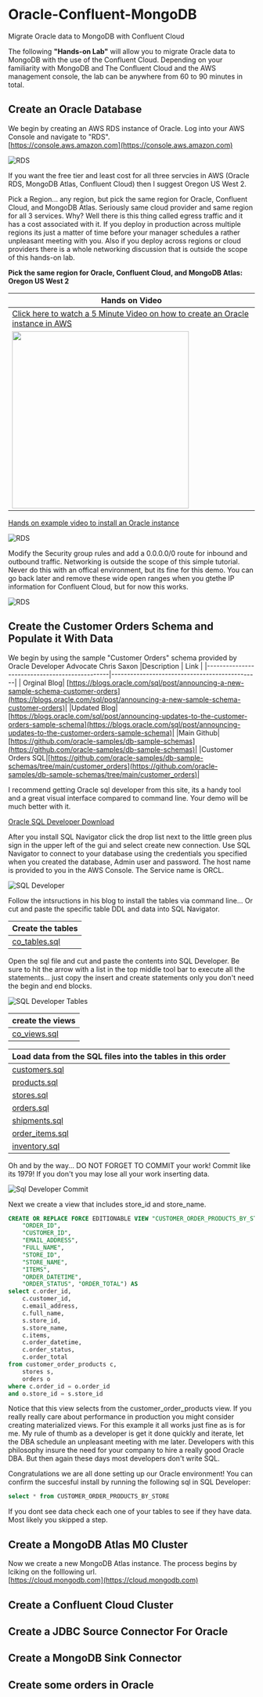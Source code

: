# Oracle-Confluent-MongoDB
Migrate Oracle data to MongoDB with Confluent Cloud

The following __"Hands-on Lab"__ will allow you to migrate Oracle data to MongoDB with the use of the Confluent Cloud.  Depending on your familiarity with MongoDB and The Confluent Cloud and the AWS management console, the lab can be anywhere from 60 to 90 minutes in total. 

## Create an Oracle Database 

We begin by creating an AWS RDS instance of Oracle.  Log into your AWS Console and navigate to "RDS".  
[https://console.aws.amazon.com](https://console.aws.amazon.com)

![RDS](./img/AWS-RDS.png)  


If you want the free tier and least cost for all three servcies in AWS (Oracle RDS, MongoDB Atlas, Confluent Cloud) then I suggest Oregon US West 2. 

Pick a Region... any region, but pick the same region for Oracle, Confluent Cloud, and MongoDB Atlas. Seriously same cloud provider and same region for all 3 services.  Why? Well there is this thing called egress traffic and it has a cost associated with it. If you deploy in production across multiple regions its just a matter of time before your manager schedules a rather unpleasant meeting with you. Also if you deploy across regions or cloud providers there is a whole networking discussion that is outside the scope of this hands-on lab.  

**Pick the same region for Oracle, Confluent Cloud, and MongoDB Atlas: Oregon US West 2**  

| Hands on Video |
|----------------|
|[Click here to watch a 5 Minute Video on how to create an Oracle instance in AWS](https://youtu.be/exK1K9MT5L4)|   
|<a href="https://youtu.be/FTIlO-GZ9uo" target="video"><img src="./img/oraclevideo.png" width="361px"></a>|  

[Hands on example video to install an Oracle instance](https://youtu.be/FTIlO-GZ9uo)


![RDS](./img/AWS-Oracle.png)  

Modify the Security group rules and add a 0.0.0.0/0 route for inbound and outbound traffic.  Networking is outside the scope of this simple tutorial. Never do this with an offical environment, but its fine for this demo.  You can go back later and remove these wide open ranges when you gtethe IP information for Confluent Cloud, but for now this works.

![RDS](./img/wide-open.png)  

## Create the Customer Orders Schema and Populate it With Data

We begin by using the sample "Customer Orders" schema provided by Oracle Developer Advocate Chris Saxon
|Description                            | Link                                                  | 
|-----------------------------------------------|-----------------------------------------------|
| Orginal Blog| [https://blogs.oracle.com/sql/post/announcing-a-new-sample-schema-customer-orders](https://blogs.oracle.com/sql/post/announcing-a-new-sample-schema-customer-orders)|
|Updated Blog|[https://blogs.oracle.com/sql/post/announcing-updates-to-the-customer-orders-sample-schema](https://blogs.oracle.com/sql/post/announcing-updates-to-the-customer-orders-sample-schema)|
|Main Github|[https://github.com/oracle-samples/db-sample-schemas](https://github.com/oracle-samples/db-sample-schemas)|
|Customer Orders SQL|[https://github.com/oracle-samples/db-sample-schemas/tree/main/customer_orders](https://github.com/oracle-samples/db-sample-schemas/tree/main/customer_orders)|

I recommend getting Oracle sql developer from this site, its a handy tool and a great visual interface compared to command line.  Your demo will be much better with it.

[Oracle SQL Developer Download](https://www.oracle.com/database/sqldeveloper/technologies/download/)

After you install SQL Navigator click the drop list next to the little green plus sign in the upper left of the gui and select create new connection. Use SQL Navigator to connect to your database using the credentials you specified when you created the database, Admin user and password.  The host name is provided to you in the AWS Console. The Service name is ORCL.

![SQL Developer](./img/SQLDeveloper.png)  

Follow the intsructions in his blog to install the tables via command line...  Or cut and paste the specific table DDL and data into SQL Navigator.

|Create the tables|
|-----------------|
|[co_tables.sql](https://github.com/oracle-samples/db-sample-schemas/blob/main/customer_orders/co_tables.sql)|

Open the sql file and cut and paste the contents into SQL Developer. Be sure to hit the arrow with a list in the top middle tool bar to execute all the statements... just copy the insert and create statements only you don't need the begin and end blocks.

![SQL Developer Tables](./img/SQLDeveloperTables.png)  

|create the views|
|-----------------|
|[co_views.sql](https://github.com/oracle-samples/db-sample-schemas/blob/main/customer_orders/co_views.sql)|

|Load data from the SQL files into the tables in this order|
|------------------------------------|
|[customers.sql](https://github.com/oracle-samples/db-sample-schemas/blob/main/customer_orders/customers.sql)|
|[products.sql](https://github.com/oracle-samples/db-sample-schemas/blob/main/customer_orders/products.sql)|
|[stores.sql](https://github.com/oracle-samples/db-sample-schemas/blob/main/customer_orders/stores.sql)|
|[orders.sql](https://github.com/oracle-samples/db-sample-schemas/blob/main/customer_orders/orders.sql)|
|[shipments.sql](https://github.com/oracle-samples/db-sample-schemas/blob/main/customer_orders/shipments.sql)|
|[order_items.sql](https://github.com/oracle-samples/db-sample-schemas/blob/main/customer_orders/order_items.sql)|
|[inventory.sql](https://github.com/oracle-samples/db-sample-schemas/blob/main/customer_orders/inventory.sql)|

Oh and by the way... DO NOT FORGET TO COMMIT your work! Commit like its 1979! If you don't you may lose all your work inserting data.

![Sql Developer Commit](./img/commit.png) 


Next we create a view that includes store_id and store_name.

```sql
CREATE OR REPLACE FORCE EDITIONABLE VIEW "CUSTOMER_ORDER_PRODUCTS_BY_STORE" (
    "ORDER_ID", 
    "CUSTOMER_ID", 
    "EMAIL_ADDRESS", 
    "FULL_NAME", 
    "STORE_ID", 
    "STORE_NAME", 
    "ITEMS",
    "ORDER_DATETIME", 
    "ORDER_STATUS", "ORDER_TOTAL") AS 
select c.order_id, 
    c.customer_id, 
    c.email_address, 
    c.full_name, 
    s.store_id, 
    s.store_name, 
    c.items, 
    c.order_datetime, 
    c.order_status, 
    c.order_total 
from customer_order_products c,
    stores s,
    orders o
where c.order_id = o.order_id
and o.store_id = s.store_id
```

Notice that this view selects from the customer_order_products view. If you really really care about performance in production you might consider creating materialized views.  For this example it all works just fine as is for me. My rule of thumb as a developer is get it done quickly and iterate, let the DBA schedule an unpleasant meeting with me later. Developers with this philosophy insure the need for your company to hire a really good Oracle DBA. But then again these days most developers don't write SQL.

Congratulations we are all done setting up our Oracle environment!  You can confirm the succesful install by running the following sql in SQL Developer:

```sql
select * from CUSTOMER_ORDER_PRODUCTS_BY_STORE
```

If you dont see data check each one of your tables to see if they have data.  Most likely you skipped a step.

## Create a MongoDB Atlas M0 Cluster

Now we create a new MongoDB Atlas instance.  The process begins by lciking on the folllowing url.  
[https://cloud.mongodb.com](https://cloud.mongodb.com)



## Create a Confluent Cloud Cluster

## Create a JDBC Source Connector For Oracle

## Create a MongoDB Sink Connector

## Create some orders in Oracle
